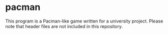 # pacman
This program is a Pacman-like game written for a university project. Please note that header files are not included in this repository.
